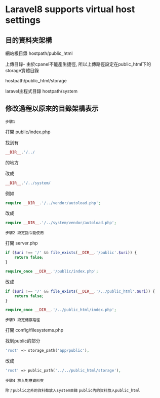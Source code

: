 # Laravel8 supports virtual host settings

## 目的資料夾架構

網站根目錄
hostpath/public_html

上傳目錄-
由於cpanel不能產生捷徑, 所以上傳路徑設定在public_html下的storage實體目錄

hostpath/public_html/storage

laravel主程式目錄
hostpath/system

## 修改過程以原來的目錄架構表示

    步驟1

打開 public/index.php

找到有 
```php
__DIR__.'/../ 
```
的地方

改成
```php
__DIR__.'/../system/
```

例如
```php
require __DIR__.'/../vendor/autoload.php';
```
改成
```php
require __DIR__.'/../system/vendor/autoload.php';
```



    步驟2 設定指令能使用

打開 server.php 
```php
if ($uri !== '/' && file_exists(__DIR__.'/public'.$uri)) {
    return false;
}

require_once __DIR__.'/public/index.php';
```
改成
```php
if ($uri !== '/' && file_exists(__DIR__.'/../public_html'.$uri)) {
    return false;
}

require_once __DIR__.'/../public_html/index.php';
```


    步驟3 設定儲存路徑

打開 config/filesystems.php

找到public的部分
```php
'root' => storage_path('app/public'),
```
改成
```php
'root' => public_path('../../public_html/storage'),
```

    步驟4 放入對應資料夾

`除了public之外的資料都放入system目錄`
`public內的資料放入public_html`







